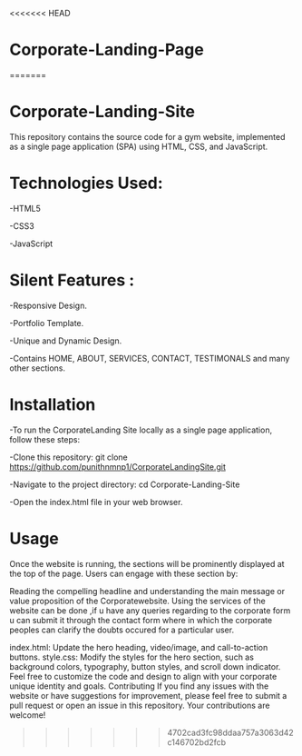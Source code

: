 <<<<<<< HEAD
# Corporate-Landing-Page
=======
# Corporate-Landing-Site

This repository contains the source code for a gym website, implemented as a single page application (SPA) using HTML, CSS, and JavaScript.

# Technologies Used:
-HTML5  

-CSS3

-JavaScript 

# Silent Features :
-Responsive Design.

-Portfolio Template.

-Unique and Dynamic Design.

-Contains HOME, ABOUT, SERVICES, CONTACT, TESTIMONALS and many other sections.

# Installation
-To run the CorporateLanding Site locally as a single page application, follow these steps:

-Clone this repository: git clone https://github.com/punithnmnp1/CorporateLandingSite.git

-Navigate to the project directory: cd Corporate-Landing-Site

-Open the index.html file in your web browser.

# Usage
Once the website is running, the sections will be prominently displayed at the top of the page. Users can engage with these section by:

Reading the compelling headline and understanding the main message or value proposition of the Corporatewebsite.
Using the services of the website can be done ,if u have any queries regarding to the corporate form u can submit it through the contact form where in which the corporate peoples can clarify the doubts occured for a particular user.


index.html: Update the hero heading, video/image, and call-to-action buttons.
style.css: Modify the styles for the hero section, such as background colors, typography, button styles, and scroll down indicator. Feel free to customize the code and design to align with your corporate unique identity and goals.
Contributing
If you find any issues with the website or have suggestions for improvement, please feel free to submit a pull request or open an issue in this repository. Your contributions are welcome!
>>>>>>> 4702cad3fc98ddaa757a3063d42c146702bd2fcb
